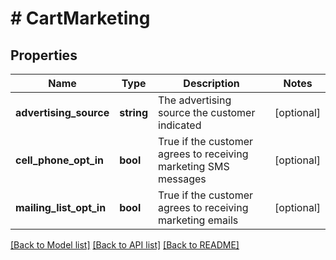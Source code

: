 # # CartMarketing

## Properties

Name | Type | Description | Notes
------------ | ------------- | ------------- | -------------
**advertising_source** | **string** | The advertising source the customer indicated | [optional]
**cell_phone_opt_in** | **bool** | True if the customer agrees to receiving marketing SMS messages | [optional]
**mailing_list_opt_in** | **bool** | True if the customer agrees to receiving marketing emails | [optional]

[[Back to Model list]](../../README.md#models) [[Back to API list]](../../README.md#endpoints) [[Back to README]](../../README.md)

